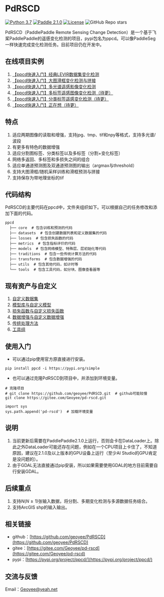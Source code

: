# PdRSCD

[![Python 3.7](https://img.shields.io/badge/python-3.7+-yellow.svg)](https://www.python.org/downloads/release/python-370/) [![Paddle 2.1.0](https://img.shields.io/badge/paddle-2.1.0-red.svg)](https://www.python.org/downloads/release/python-370/) [![License](https://img.shields.io/badge/license-Apache%202.0-orange.svg)](LICENSE) ![GitHub Repo stars](https://img.shields.io/github/stars/geoyee/PdRSCD)

PdRSCD（PaddlePaddle Remote Sensing Change Detection）是一个基于飞桨PaddlePaddle的遥感变化检测的项目，pypi包名为ppcd。可以像PaddleSeg一样快速完成变化检测任务。目前项目仍在开发中。

## 在线项目实例

1. [【ppcd快速入门】经典LEVIR数据集变化检测](https://aistudio.baidu.com/aistudio/projectdetail/2117261)
2. [【ppcd快速入门】大图滑框变化检测与拼接](https://aistudio.baidu.com/aistudio/projectdetail/2121793)
3. [【ppcd快速入门】多光谱遥感影像变化检测](https://aistudio.baidu.com/aistudio/projectdetail/2122781)
4. [【ppcd快速入门】多标签遥感图像变化检测（待更）]()
5. [【ppcd快速入门】分类标签遥感变化检测（待更）]()
6. [【ppcd快速入门】正在想（待更）]()

## 特点

1. 适应两期图像的读取和增强，支持jpg、tmp、tif和npy等格式，支持多光谱/波段
2. 有更多有特色的数据增强
3. 适应分割图标签、分类标签以及多标签（分割+变化标签）
4. 网络多返回、多标签和多损失之间的组合
5. 适应单通道预测图及双通道预测图的输出（argmax与threshold）
6. 支持大图滑框/随机采样训练和滑框预测与拼接
7. 支持保存为带地理坐标的tif

## 代码结构

PdRSCD的主要代码在ppcd中，文件夹组织如下。可以根据自己的任务修改和添加下面的代码。

```
ppcd
  ├── core  # 包含训练和预测的代码
  ├── datasets  # 包含创建数据列表和定义数据集的代码
  ├── losses  # 包含损失函数的代码
  ├── metrics  # 包含指标评价的代码
  ├── models  # 包含网络模型、特殊层、层初始化等代码
  ├── traditions  # 包含一些传统计算方法的代码
  ├── transforms  # 包含数据增强的代码
  ├── utils  # 包含其他代码，如计时等
  └── tools  # 包含工具代码，如分块、图像查看器等
```

## 现有资产与自定义

1. [自定义数据集](ppcd/datasets/README.md)
2. [模型库与自定义模型](ppcd/models/README.md)
3. [损失函数与自定义损失函数](ppcd/losses/README.md)
4. [数据增强与自定义数据增强](ppcd/transforms/README.md)
5. [传统处理方法](ppcd/traditions/README.md)
6. [工具组](ppcd/tools/README.md)

## 使用入门

- 可以通过pip使用官方原直接进行安装。

```shell
pip install ppcd -i https://pypi.org/simple
```

- 也可以通过克隆PdRSCD到项目中，并添加到环境变量。

```shell
# 克隆项目
# git clone https://github.com/geoyee/PdRSCD.git  # github可能较慢
git clone https://gitee.com/Geoyee/pd-rscd.git
    
import sys
sys.path.append('pd-rscd')  # 加载环境变量
```

## 说明

1. 当前更新后需要在PaddlePaddle2.1.0上运行，否则会卡在DataLoader上。除此之外DataLoader可能还存在问题，例如在一个CPU项目上卡住了，不知道原因，建议在2.1.0及以上版本的GPU设备上运行（至少AI Studio的GPU肯定是没问题的）。
2. 由于GDAL无法直接通过pip安装，所以如果需要使用GDAL的地方目前需要自行安装GDAL。

## 后续重点

1. 支持$N(N\ge1)$张输入数据，将分割、多期变化检测与多源数据任务结合。
2. 支持ArcGIS shp的输入输出。

## 相关链接

- github：[https://github.com/geoyee/PdRSCD](https://github.com/geoyee/PdRSCD)
- gitee：[https://gitee.com/Geoyee/pd-rscd](https://gitee.com/Geoyee/pd-rscd)
- pypi：[https://pypi.org/project/ppcd/](https://pypi.org/project/ppcd/)

## 交流与反馈

Email：Geoyee@yeah.net
